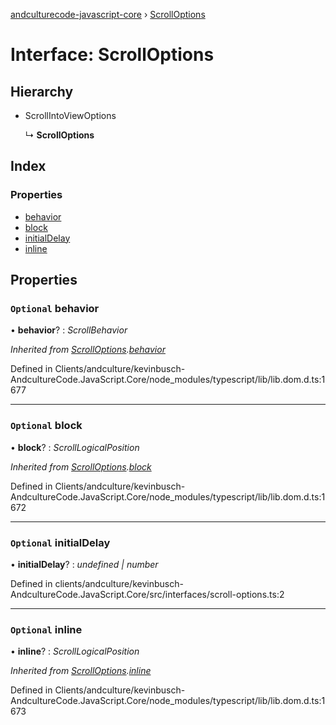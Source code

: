 [andculturecode-javascript-core](../README.md) › [ScrollOptions](scrolloptions.md)

# Interface: ScrollOptions

## Hierarchy

* ScrollIntoViewOptions

  ↳ **ScrollOptions**

## Index

### Properties

* [behavior](scrolloptions.md#optional-behavior)
* [block](scrolloptions.md#optional-block)
* [initialDelay](scrolloptions.md#optional-initialdelay)
* [inline](scrolloptions.md#optional-inline)

## Properties

### `Optional` behavior

• **behavior**? : *ScrollBehavior*

*Inherited from [ScrollOptions](scrolloptions.md).[behavior](scrolloptions.md#optional-behavior)*

Defined in Clients/andculture/kevinbusch-AndcultureCode.JavaScript.Core/node_modules/typescript/lib/lib.dom.d.ts:1677

___

### `Optional` block

• **block**? : *ScrollLogicalPosition*

*Inherited from [ScrollOptions](scrolloptions.md).[block](scrolloptions.md#optional-block)*

Defined in Clients/andculture/kevinbusch-AndcultureCode.JavaScript.Core/node_modules/typescript/lib/lib.dom.d.ts:1672

___

### `Optional` initialDelay

• **initialDelay**? : *undefined | number*

Defined in clients/andculture/kevinbusch-AndcultureCode.JavaScript.Core/src/interfaces/scroll-options.ts:2

___

### `Optional` inline

• **inline**? : *ScrollLogicalPosition*

*Inherited from [ScrollOptions](scrolloptions.md).[inline](scrolloptions.md#optional-inline)*

Defined in Clients/andculture/kevinbusch-AndcultureCode.JavaScript.Core/node_modules/typescript/lib/lib.dom.d.ts:1673
